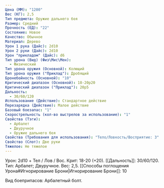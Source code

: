```yaml
---
Цена (ММ): "1200"
Вес (КГ): 2,5
Тип предмета: Оружие дальнего боя
Размер: Средний
Прочность (ЕД): "22"
Состояние: Новое
Качество: Обычное
Материал: Дерево
Урон 1 рука (Дайс): 2d10
Урон 2 руки (Дайс): 2d10
Урон "прикладом" (Дайс): d6
Тип урона (Вид) (Физ\Мис\Мен):
  - Физический
Тип урона оружия (Основной): Колющий
Тип урона оружия ("Приклад"): Дробящий
Бронебойность (Основной): "10"
Критический диапазон (Основной): 18-20р20
Критический диапазон ("Приклад"): 20р5
Дальность:
  - 30/60/120
Использование (Действие): Стандартное действие
Перезарядка (Действие): Малое действие
Базовый боезапас: "1"
Скорострельность (кол-во выстрелов за использование): "1"
Свойства (Тэги):
  - Арбалет
  - Двуручное
  - Оружие дальнего боя
Свойства (Требования для использования): "Тело/Ловкость/Восприятие: 3"
Свойство (Слот): Две руки
Тяжелое: Не тяжелое
---
```

Урон: 2d10 + Тел / Лов / Вос. Крит: 18-20 (+20). [[Дальность]]: 30/60/120. Тип: Арбалет; Двуручное. Вес: 2,5.
[[Способы поглощения Урона#Игнорирование Брони|Игнорирование Брони]]: 10

Вид боеприпасов: Арбалетный болт.

